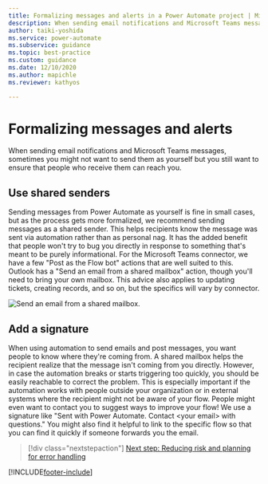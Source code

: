 ```yaml
---
title: Formalizing messages and alerts in a Power Automate project | Microsoft Docs
description: When sending email notifications and Microsoft Teams messages, you might not want to send them as yourself but you still might want people to be able to reach you.
author: taiki-yoshida
ms.service: power-automate
ms.subservice: guidance
ms.topic: best-practice
ms.custom: guidance
ms.date: 12/10/2020
ms.author: mapichle
ms.reviewer: kathyos

---
```


# Formalizing messages and alerts

When sending email notifications and Microsoft Teams messages, sometimes you might
not want to send them as yourself but you still want to ensure that people
who receive them can reach you.

## Use shared senders

Sending messages from Power Automate as yourself is fine in small cases, but
as the process gets more formalized, we recommend sending messages as a shared
sender. This helps recipients know the message was sent via automation rather
than as personal nag. It has the added benefit that people won't try to bug you
directly in response to something that's meant to be purely informational. For
the Microsoft Teams connector, we have a few "Post as the Flow bot" actions that
are well suited to this. Outlook has a "Send an email from a shared mailbox" action,
though you'll need to bring your own mailbox. This advice also applies to
updating tickets, creating records, and so on, but the specifics will vary by
connector.

![Send an email from a shared mailbox.](media/shared-mailbox.png "Send an email from a shared mailbox")

## Add a signature

When using automation to send emails and post messages, you want people to know
where they're coming from. A shared mailbox helps the recipient realize that the
message isn't coming from you directly. However, in case the
automation breaks or starts triggering too quickly, you should
be easily reachable to correct the problem. This is especially important if the
automation works with people outside your organization or in external systems where the
recipient might not be aware of your flow. People might even want to contact you to
suggest ways to improve your flow! We use a signature like "Sent with
Power Automate. Contact \<your email\> with questions." You might also find it
helpful to link to the specific flow so that you can find it quickly if someone
forwards you the email.

> [!div class="nextstepaction"]
> [Next step: Reducing risk and planning for error handling](reducing-risk.md)

[!INCLUDE[footer-include](../../includes/footer-banner.md)]
